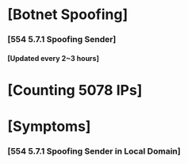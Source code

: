 # [Botnet Spoofing]
### [554 5.7.1 Spoofing Sender]
#### [Updated every 2~3 hours]

# [Counting 5078 IPs]

# [Symptoms] 
###   [554 5.7.1 Spoofing Sender in Local Domain]
